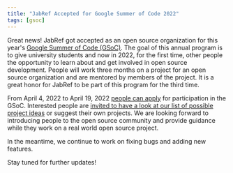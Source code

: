 ```yaml
---
title: "JabRef Accepted for Google Summer of Code 2022"
tags: [gsoc]
---
```


Great news! JabRef got accepted as an open source organization for this year's [Google Summer of Code (GSoC)](https://summerofcode.withgoogle.com/).
The goal of this annual program is to give university students and now in 2022, for the first time, other people the opportunity to learn about and get involved in open source development.
People will work three months on a project for an open source organization and are mentored by members of the project.
It is a great honor for JabRef to be part of this program for the third time.

From April 4, 2022 to April 19, 2022 [people can apply](https://summerofcode.withgoogle.com/programs/2022/organizations/jabref-ev) for participation in the GSoC.
Interested people are [invited to have a look at our list of possible project ideas](https://www.jabref.org/GSoC2022.html) or suggest their own projects.
We are looking forward to introducing people to the open source community and provide guidance while they work on a real world open source project.

In the meantime, we continue to work on fixing bugs and adding new features.

Stay tuned for further updates!

